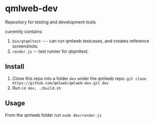 # qmlweb-dev

Repository for testing and development tools

currently contains:

1. `bin/qtqmltest` --- can run qmlweb testcases, and creates reference screenshots.
2. `render.js` -- test runner for qtqmltest.

## Install

1. Clone this repo into a folder `dev` under the qmlweb repo:
  `git clone https://github.com/qmlweb/qmlweb-dev.git dev`
2. Run `cd dev, ./build.sh`

## Usage

From the qmlweb folder run `node dev/render.js`
